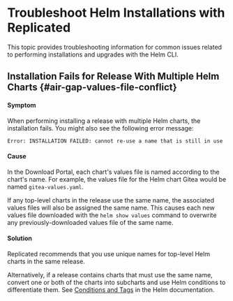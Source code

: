 # Troubleshoot Helm Installations with Replicated

This topic provides troubleshooting information for common issues related to performing installations and upgrades with the Helm CLI.

## Installation Fails for Release With Multiple Helm Charts {#air-gap-values-file-conflict}

#### Symptom

When performing installing a release with multiple Helm charts, the installation fails. You might also see the following error message:

```
Error: INSTALLATION FAILED: cannot re-use a name that is still in use
```

#### Cause

In the Download Portal, each chart's values file is named according to the chart's name. For example, the values file for the Helm chart Gitea would be named `gitea-values.yaml`.

If any top-level charts in the release use the same name, the associated values files will also be assigned the same name. This causes each new values file downloaded with the `helm show values` command to overwrite any previously-downloaded values file of the same name.

#### Solution

Replicated recommends that you use unique names for top-level Helm charts in the same release.

Alternatively, if a release contains charts that must use the same name, convert one or both of the charts into subcharts and use Helm conditions to differentiate them. See [Conditions and Tags](https://helm.sh/docs/chart_best_practices/dependencies/#conditions-and-tags) in the Helm documentation.